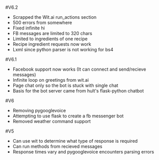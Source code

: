 #V6.2
- Scrapped the Wit.ai run_actions section
- 500 errors from somewhere
- Fixed infinite hi
- FB messages are limited to 320 chars
- Limited to ingredients of one recipe
- Recipe ingredient requests now work
- Lxml since python parser is not working for bs4

#V6.1
- Facebook support now works (It can connect and send/recieve messages)
- Infinite loop on greetings from wit.ai
- Page chat only so the bot is stuck with single chat
- Basis for the bot server came from hult's flask-python chatbot

#V6
- Removing pygooglevoice
- Attempting to use flask to create a fb messenger bot
- Removed weather command support 

#V5
- Can use wit to determine what type of response is required
- Can run methods from recieved messages
- Response times vary and pygooglevoice encounters parsing errors
